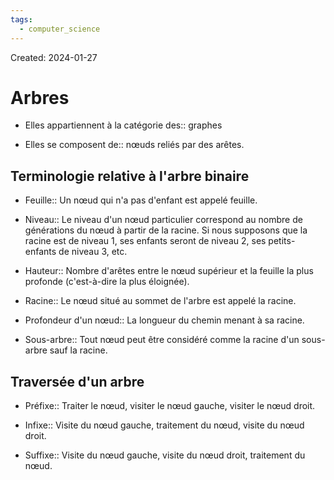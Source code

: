```yaml
---
tags:
  - computer_science
---
```

Created: 2024-01-27

# Arbres
- Elles appartiennent à la catégorie des:: graphes
<!--SR:!2024-01-30,3,250-->
- Elles se composent de:: nœuds reliés par des arêtes.
<!--SR:!2024-01-30,3,250-->

## Terminologie relative à l'arbre binaire
- Feuille:: Un nœud qui n'a pas d'enfant est appelé feuille.
<!--SR:!2024-01-30,3,250-->
- Niveau:: Le niveau d'un nœud particulier correspond au nombre de générations du nœud à partir de la racine. Si nous supposons que la racine est de niveau 1, ses enfants seront de niveau 2, ses petits-enfants de niveau 3, etc.
<!--SR:!2024-01-30,3,250-->
- Hauteur:: Nombre d'arêtes entre le nœud supérieur et la feuille la plus profonde (c'est-à-dire la plus éloignée).
<!--SR:!2024-01-28,1,230-->
- Racine:: Le nœud situé au sommet de l'arbre est appelé la racine.
<!--SR:!2024-01-30,3,250-->
- Profondeur d'un nœud:: La longueur du chemin menant à sa racine.
<!--SR:!2024-01-30,3,250-->
- Sous-arbre:: Tout nœud peut être considéré comme la racine d'un sous-arbre sauf la racine.
<!--SR:!2024-01-30,3,250-->

## Traversée d'un arbre
- Préfixe:: Traiter le nœud, visiter le nœud gauche, visiter le nœud droit.
<!--SR:!2024-01-30,3,250-->
- Infixe:: Visite du nœud gauche, traitement du nœud, visite du nœud droit.
<!--SR:!2024-01-30,3,250-->
- Suffixe:: Visite du nœud gauche, visite du nœud droit, traitement du nœud.
<!--SR:!2024-01-30,3,250-->